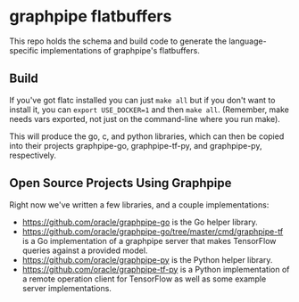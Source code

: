 # graphpipe flatbuffers

This repo holds the schema and build code to generate the language-specific
implementations of graphpipe's flatbuffers.

## Build

If you've got flatc installed you can just `make all` but if you don't want
to install it, you can `export USE_DOCKER=1` and then `make all`. (Remember,
make needs vars exported, not just on the command-line where you run make).

This will produce the go, c, and python libraries, which can then be copied
into their projects graphpipe-go, graphpipe-tf-py, and graphpipe-py,
respectively.

## Open Source Projects Using Graphpipe

Right now we've written a few libraries, and a couple implementations:

  - https://github.com/oracle/graphpipe-go is the Go helper library.
  - https://github.com/oracle/graphpipe-go/tree/master/cmd/graphpipe-tf is
    a Go implementation of a graphpipe server that makes TensorFlow queries
    against a provided model.
  - https://github.com/oracle/graphpipe-py is the Python helper library.
  - https://github.com/oracle/graphpipe-tf-py is a Python implementation of
    a remote operation client for TensorFlow as well as some example server
    implementations.
